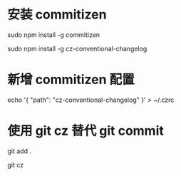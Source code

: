 # 安装 commitizen
sudo npm install -g commitizen

sudo npm install -g cz-conventional-changelog

# 新增 commitizen 配置
echo '{ "path": "cz-conventional-changelog" }' > ~/.czrc

# 使用 git cz 替代 git commit
git add .

git cz
